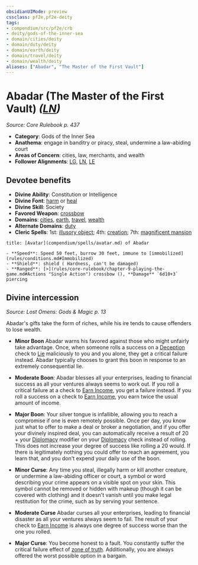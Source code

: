 ```yaml
---
obsidianUIMode: preview
cssclass: pf2e,pf2e-deity
tags:
- compendium/src/pf2e/crb
- deity/gods-of-the-inner-sea
- domain/cities/deity
- domain/duty/deity
- domain/earth/deity
- domain/travel/deity
- domain/wealth/deity
aliases: ["Abadar", "The Master of the First Vault"]
---
```

# Abadar (The Master of the First Vault) *([LN](rules/traits/ln-b1.md "Lawful Neutral Alignment Trait"))*  
*Source: Core Rulebook p. 437*  

- **Category**: Gods of the Inner Sea
- **Anathema**: engage in banditry or piracy, steal, undermine a law-abiding court
- **Areas of Concern**: cities, law, merchants, and wealth
- **Follower Alignments**: [LG](rules/traits/lg-b1.md "Lawful Good Alignment Trait"), [LN](rules/traits/ln-b1.md "Lawful Neutral Alignment Trait"), [LE](rules/traits/le-b1.md "Lawful Evil Alignment Trait")

## Devotee benefits

- **Divine Ability**: Constitution or Intelligence
- **Divine Font**: [harm](compendium/spells/harm.md) or [heal](compendium/spells/heal.md)
- **Divine Skill**: Society
- **Favored Weapon**: [crossbow](compendium/equipment/items/crossbow.md)
- **Domains**: [cities](compendium/setting/domains.md#Cities), [earth](compendium/setting/domains.md#Earth), [travel](compendium/setting/domains.md#Travel), [wealth](compendium/setting/domains.md#Wealth)
- **Alternate Domains**: [duty](compendium/setting/domains.md#Duty)
- **Cleric Spells**: 1st: [illusory object](compendium/spells/illusory-object.md); 4th: [creation](compendium/spells/creation.md); 7th: [magnificent mansion](compendium/spells/magnificent-mansion.md)

```ad-embed-avatar
title: [Avatar](compendium/spells/avatar.md) of Abadar

- **Speed**: Speed 50 feet, burrow 30 feet, immune to [immobilized](rules/conditions.md#Immobilized)
- **Shield**: shield ( Hardness, can't be damaged)
- **Ranged**: [>](rules/core-rulebook/chapter-9-playing-the-game.md#Actions "Single Action") crossbow (), **Damage** `6d10+3` piercing 
```

## Divine intercession
*Source: Lost Omens: Gods & Magic p. 13*

Abadar's gifts take the form of riches, while his ire tends to cause offenders to lose wealth.

- **Minor Boon** Abadar warns his favored against those who might unfairly take advantage. Once, when someone rolls a success on a [Deception](compendium/skills.md#Deception) check to [Lie](rules/actions/lie.md) maliciously to you and you alone, they get a critical failure instead. Abadar typically chooses to grant this boon in response to an extremely consequential lie.
- **Moderate Boon**: Abadar blesses all your enterprises, leading to financial success as all your ventures always seems to work out. If you roll a critical failure at a check to [Earn Income](rules/actions/earn-income.md), you get a failure instead. If you roll a success on a check to [Earn Income](rules/actions/earn-income.md), you earn twice the usual amount of income.
- **Major Boon**: Your silver tongue is infallible, allowing you to reach a compromise if one is even remotely possible. Once per day, you know just what to offer to make a deal or broker a negotiation, and if you offer your divinely inspired deal, you can automatically receive a result of 20 + your [Diplomacy](compendium/skills.md#Diplomacy) modifier on your [Diplomacy](compendium/skills.md#Diplomacy) check instead of rolling. This does not increase your degree of success like rolling a 20 would. If there is legitimately nothing you could offer to reach an agreement, you learn that, and you don't expend your daily use of the boon.

- **Minor Curse**: Any time you steal, illegally harm or kill another creature, or undermine a law-abiding officer or court, a symbol or word describing your crime appears on a visible spot on your skin. This symbol cannot be removed or hidden with makeup (though it can be covered with clothing) and it doesn't vanish until you make legal restitution for the crime, such as by serving your sentence.
- **Moderate Curse** Abadar curses all your enterprises, leading to financial disaster as all your ventures always seem to fail. The result of your check to [Earn Income](rules/actions/earn-income.md) is always one degree of success worse than the one you rolled.
- **Major Curse**: You become honest to a fault. You constantly suffer the critical failure effect of [zone of truth](compendium/spells/zone-of-truth.md). Additionally, you are always offered the worst possible option in a bargain.